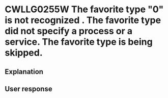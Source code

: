 # CWLLG0255W The favorite type "0" is not recognized . The favorite type did not specify a process or a service. The favorite type is being skipped.

## Explanation

## User response